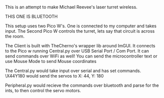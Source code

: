 This is an attempt to make Michael Reevee's laser turret wireless.


 THIS ONE IS BLUETOOTH



This setup uses two Pico W's. One is connected to my computer and takes input.
The Second Pico W controls the turret, lets say that circuit is across the room.

The Client is built with TheCherno's wrapper lib around ImGUI.
    It connects to the Pico w running Central.py over USB Serial Port / Com Port.
    It can send commands over WiFi as well!
    You can send the microcontroller text or use Mouse Mode to send Mouse coordinates
    

The Central.py would take input over serial and has set commands.
    \X44Y180 would send the servos to X: 44, Y: 180

Peripheral.py would recieve the commands over bluetooth 
    and parse for the ints, to then control the servo motors.

